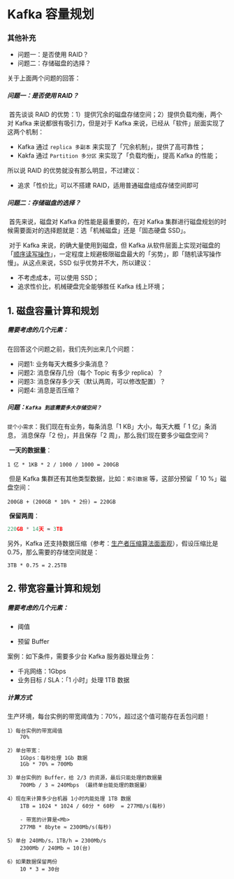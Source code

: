 # Kafka 容量规划

### 其他补充

- 问题一：是否使用 RAID？
- 问题二：存储磁盘的选择？

关于上面两个问题的回答：

##### 问题一：是否使用 RAID？

​		首先谈谈 RAID 的优势：1）提供冗余的磁盘存储空间；2）提供负载均衡，两个对 Kafka 来说都很有吸引力，但是对于 Kafka 来说，已经从「软件」层面实现了这两个机制：

- Kafka 通过 `replica 多副本` 来实现了「冗余机制」，提供了高可靠性；
- Kakfa 通过 `Partition 多分区` 来实现了「负载均衡」，提高 Kafka 的性能；

所以说 RAID 的优势就没有那么明显，不过建议：

- 追求「性价比」可以不搭建 RAID，适用普通磁盘组成存储空间即可

##### 问题二：存储磁盘的选择？

​		首先来说，磁盘对 Kafka 的性能是最重要的，在对 Kafka 集群进行磁盘规划的时候需要面对的选择题就是：选「机械磁盘」还是「固态硬盘 SSD」。

​		对于 Kafka 来说，的确大量使用到磁盘，但 Kafka 从软件层面上实现对磁盘的「[顺序读写操作](https://www.jianshu.com/p/650c9878dee7)」，一定程度上规避极限磁盘最大的「劣势」，即「随机读写操作慢」。从这点来说，SSD 似乎优势并不大，所以建议：

- 不考虑成本，可以使用 SSD；
- 追求性价比，机械硬盘完全能够胜任 Kafka 线上环境；

## 1. 磁盘容量计算和规划

##### 需要考虑的几个元素：

在回答这个问题之前，我们先列出来几个问题：

- 问题1: 业务每天大概多少条消息？
- 问题2: 消息保存几份（每个 Topic 有多少 replica）？
- 问题3: 消息保存多少天（默认两周，可以修改配置）？
- 问题4: 消息是否压缩？

##### 问题：`Kafka 到底需要多大存储空间？`

`提个小需求`：我们现在有业务，每条消息「1 KB」大小，每天大概「 1 亿」条消息， 消息保存「2 份」，并且保存「2 周」，那么我们现在要多少磁盘空间？

​		**一天的数据量**：

```pytho
1 亿 * 1KB * 2 / 1000 / 1000 = 200GB
```

​		但是 Kafka 集群还有其他类型数据，比如：`索引数据` 等，这部分预留「 10 %」磁盘空间：

```pytho
200GB + (200GB * 10% * 2份) = 220GB 
```

​		**保留两周**：

```py
220GB * 14天 ≈ 3TB
```

另外，Kafka 还支持数据压缩（参考：[生产者压缩算法面面观](file:///Users/kevintttccc/Desktop/Kafka%20HTML/11.%E5%AE%A2%E6%88%B7%E7%AB%AF%E5%AE%9E%E8%B7%B5%E5%8F%8A%E5%8E%9F%E7%90%86%E5%89%96%E6%9E%90%EF%BD%9C%E7%94%9F%E4%BA%A7%E8%80%85%E5%8E%8B%E7%BC%A9%E7%AE%97%E6%B3%95%E9%9D%A2%E9%9D%A2%E8%A7%82.html)），假设压缩比是 0.75，那么需要的存储空间就是：

```pyt
3TB * 0.75 = 2.25TB
```

## 2. 带宽容量计算和规划

##### 需要考虑的几个元素：

- 阈值

- 预留 Buffer


案例：如下条件，需要多少台 Kafka 服务器处理业务：

- 千兆网络：1Gbps
- 业务目标 / SLA：「1 小时」处理 1TB 数据

##### 计算方式

​		生产环境，每台实例的带宽阈值为：70%，超过这个值可能存在丢包问题！

```pyth
1）每台实例的带宽阈值
	70%
	
2）单台带宽：
	1Gbps：每秒处理 1Gb 数据
	1Gb * 70% = 700Mb
	
3）单台实例的 Buffer，给 2/3 的资源，最后只能处理的数据量
	700Mb / 3 ≈ 240Mbps	（最终单台能处理的数据量）
	
4）现在来计算多少台机器 1小时内能处理 1TB 数据
	1TB = 1024 * 1024 / 60分 * 60秒  = 277MB/s(每秒)
	
	- 带宽的计算是<Mb>
	277MB * 8byte ≈ 2300Mb/s(每秒)
	
5）单台 240Mb/s，1TB/h = 2300Mb/s
	2300Mb / 240Mb ≈ 10(台)
	
6）如果数据保留两份
	10 * 3 = 30台
```

